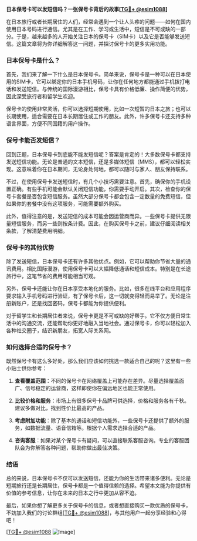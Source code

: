 **日本保号卡可以发短信吗？一张保号卡背后的故事[[TG💪+ @esim1088](https://t.me/s/esim1088)]**

在日本旅行或者长期居住的人们，经常会遇到一个让人头疼的问题——如何在国内使用日本号码进行通信。尤其是在工作、学习或生活中，短信是不可或缺的一部分。于是，越来越多的人开始关注日本的保号卡（SIM卡）以及它是否能够发送短信。这篇文章将为你详细解答这一问题，并探讨保号卡的更多实用功能。

### 日本保号卡是什么？

首先，我们来了解一下什么是日本保号卡。简单来说，保号卡是一种可以在日本使用的SIM卡，它可以绑定你的日本手机号码，让你在任何地方都能通过手机拨打电话和发送短信。与传统的国际漫游相比，保号卡具有价格低廉、操作简便的优势，因此深受旅行者和留学生欢迎。

保号卡的使用非常灵活，你可以选择短期使用，比如一次短暂的日本之旅；也可以长期使用，适合需要在日本长期居住或工作的朋友。此外，许多保号卡还支持多种语言界面，方便不同国籍的用户操作。

### 保号卡能否发短信？

回到正题，日本保号卡到底能不能发短信呢？答案是肯定的！大多数保号卡都支持发送短信功能。无论是普通的文本短信，还是多媒体短信（MMS），都可以轻松实现。这意味着你在日本期间，无论身处何地，都可以随时与家人、朋友保持联系。

不过，在使用保号卡发送短信时，有几个小技巧需要注意。首先，确保你的手机设置正确。有些手机可能会默认关闭短信功能，你需要手动开启。其次，检查你的保号卡套餐是否包含短信服务。虽然大部分保号卡都会包含一定数量的免费短信，但如果你的套餐中没有这项服务，可能需要额外购买。

此外，值得注意的是，发送短信的成本可能会因运营商而异。一些保号卡提供无限量短信服务，而另一些则按条计费。因此，在购买保号卡之前，建议仔细阅读相关条款，了解清楚费用明细。

### 保号卡的其他优势

除了发送短信，日本保号卡还有许多其他优点。例如，它可以帮助你节省大量的通讯费用。相比国际漫游，使用保号卡可以大幅降低通话和短信成本。特别是在长途旅行中，这笔节省的费用可能相当可观。

另外，保号卡还能让你在日本享受本地化的服务。比如，很多在线平台和应用程序要求输入手机号码进行验证，有了保号卡后，这一切就变得轻而易举了。无论是注册新账户，还是找回密码，保号卡都能为你提供便利。

对于留学生和长期居住者来说，保号卡更是不可或缺的好帮手。它不仅方便日常生活中的沟通交流，还能帮助你更好地融入当地社会。通过保号卡，你可以轻松加入各种社交圈子，结识新朋友，拓宽人际关系网。

### 如何选择合适的保号卡？

既然保号卡有这么多好处，那么我们应该如何挑选一款适合自己的呢？这里有一些小贴士供你参考：

1. **查看覆盖范围**：不同的保号卡在网络覆盖上可能存在差异。尽量选择覆盖面广、信号稳定的运营商，这样即使你在偏远地区也能正常使用。

2. **比较价格和服务**：市场上有很多保号卡品牌可供选择，价格和服务各有千秋。建议多做对比，找到性价比最高的产品。

3. **考虑附加功能**：除了基本的通话和短信功能外，一些保号卡还提供了额外的服务，如数据流量、语音信箱等。根据个人需求选择合适的产品。

4. **咨询客服**：如果对某个保号卡有疑问，可以直接联系客服咨询。专业的客服团队会为你解答各种问题，帮助你做出最佳决策。

### 结语

总的来说，日本保号卡不仅可以发送短信，还能为你的生活带来诸多便利。无论是短期旅行还是长期居住，保号卡都是一个值得信赖的选择。希望本文能为你提供有价值的参考信息，让你在未来的日本之行中更加从容不迫。

最后，如果你想了解更多关于保号卡的信息，或者想直接购买一款优质的保号卡，不妨加入我们的讨论群组[[TG💪+ @esim1088](https://t.me/s/esim1088)]，与其他用户一起分享经验和心得吧！

[[TG💪+ @esim1088](https://t.me/s/esim1088) ![Image](https://i.postimg.cc/4NQfJmqS/Snipaste-2025-05-13-00-14-12.png)]